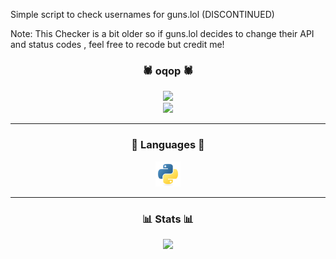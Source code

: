 Simple script to check usernames for guns.lol (DISCONTINUED)

Note: This Checker is a bit older so if guns.lol decides to change their API and status  codes , feel free to recode but credit me!

### <p align="center">🕷️ oqop 🕷️</p>
<p align= "center">
  <img src="https://komarev.com/ghpvc/?username=oqop">
  <br>
  <img src="https://img.shields.io/badge/oqop-0078f2?style=flat&logo=Discord&logoColor=white">
</p>

-----

### <p align="center">📜 Languages 📜</p>
<p align= "center">
  <a href="https://www.python.org" target="_blank" rel="noreferrer">
    <img src="https://raw.githubusercontent.com/devicons/devicon/master/icons/python/python-original.svg" alt="python" width="40" height="40">
  </a>
</p>

-----

### <p align="center">📊 Stats 📊</p>
<p align="center">
  <img src="https://github-readme-stats.vercel.app/api/top-langs/?username=oqop&layout=compact&theme=dark">
</p>
